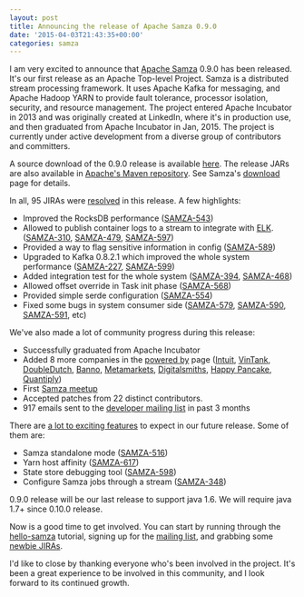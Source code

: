 ```yaml
---
layout: post
title: Announcing the release of Apache Samza 0.9.0
date: '2015-04-03T21:43:35+00:00'
categories: samza
---
```

<p>I am very excited to announce that <a href="http://samza.apache.org/">Apache Samza</a> 0.9.0 has been released. It's our first release as an Apache Top-level Project. Samza is a distributed stream processing framework. It uses Apache Kafka for messaging, and Apache Hadoop YARN to provide fault tolerance, processor isolation, security, and resource management. The project entered Apache Incubator in 2013 and was originally created at LinkedIn, where it's in production use, and then graduated from Apache Incubator in Jan, 2015. The project is currently under active development from a diverse group of contributors and committers.</p>

<p>A source download of the 0.9.0 release is available <a href="http://www.apache.org/dyn/closer.cgi/samza/0.9.0">here</a>. The release JARs are also available in <a href="https://repository.apache.org/content/groups/public/org/apache/samza/">Apache's Maven repository</a>. See Samza's <a href="http://samza.apache.org/startup/download/">download</a> page for details.</p>

<p>In all, 95 JIRAs were <a href="https://issues.apache.org/jira/issues/?jql=project%20%3D%20SAMZA%20AND%20fixVersion%20%3D%200.9.0%20ORDER%20BY%20updated%20DESC">resolved</a> in this release. A few highlights:</p>

<ul>
<li>Improved the RocksDB performance (<a href="https://issues.apache.org/jira/browse/SAMZA-543">SAMZA-543</a>)
</li>
<li>Allowed to publish container logs to a stream to integrate with <a href="http://www.elasticsearch.org/overview/elkdownloads/">ELK</a>. (<a href="https://issues.apache.org/jira/browse/SAMZA-310">SAMZA-310</a>, <a href="https://issues.apache.org/jira/browse/SAMZA-479">SAMZA-479</a>, <a href="https://issues.apache.org/jira/browse/SAMZA-597">SAMZA-597</a>)
</li>
<li>Provided a way to flag sensitive information in config (<a href="https://issues.apache.org/jira/browse/SAMZA-589">SAMZA-589</a>)
</li>
<li>Upgraded to Kafka 0.8.2.1 which improved the whole system performance (<a href="https://issues.apache.org/jira/browse/SAMZA-227">SAMZA-227</a>, <a href="https://issues.apache.org/jira/browse/SAMZA-599">SAMZA-599</a>)
</li>
<li>Added integration test for the whole system (<a href="https://issues.apache.org/jira/browse/SAMZA-394">SAMZA-394</a>, <a href="https://issues.apache.org/jira/browse/SAMZA-468">SAMZA-468</a>)
</li>
<li>Allowed offset override in Task init phase (<a href="https://issues.apache.org/jira/browse/SAMZA-568">SAMZA-568</a>)
</li>
<li>Provided simple serde configuration (<a href="https://issues.apache.org/jira/browse/SAMZA-554">SAMZA-554</a>)
</li>
<li>Fixed some bugs in system consumer side (<a href="https://issues.apache.org/jira/browse/SAMZA-579">SAMZA-579</a>, <a href="https://issues.apache.org/jira/browse/SAMZA-590">SAMZA-590</a>, <a href="https://issues.apache.org/jira/browse/SAMZA-591">SAMZA-591</a>, etc)
</li>
</ul>

<p>We've also made a lot of community progress during this release:</p>

<ul>
<li> Successfully graduated from Apache Incubator
</li>
<li> Added 8 more companies in the <a href="https://cwiki.apache.org/confluence/display/SAMZA/Powered+By">powered by</a> page (<a href="http://www.intuit.com/">Intuit</a>, <a href="http://www.vintank.com/">VinTank</a>, <a href="http://doubledutch.me/">DoubleDutch</a>, <a href="https://banno.com/">Banno</a>, <a href="https://metamarkets.com/">Metamarkets</a>, <a href="http://www.digitalsmiths.com/">Digitalsmiths</a>, <a href="http://www.happypancake.com/">Happy Pancake</a>, <a href="https://www.facebook.com/Quantiply">Quantiply</a>) 
</li>
<li> First <a href="http://www.meetup.com/Bay-Area-Samza-Meetup/events/220354853/">Samza meetup</a>
</li>
<li> Accepted patches from 22 distinct contributors.
</li>
<li> 917 emails sent to the <a href="http://mail-archives.apache.org/mod_mbox/incubator-samza-dev/">developer mailing list</a> in past 3 months
</li>
</ul>

<p>There are <a href="https://issues.apache.org/jira/issues/?jql=project%20%3D%20SAMZA%20AND%20resolution%20%3D%20Unresolved%20ORDER%20BY%20priority%20DESC">a lot to exciting features</a> to expect in our future release. Some of them are:</p>

<ul>
<li>Samza standalone mode (<a href="https://issues.apache.org/jira/browse/SAMZA-516">SAMZA-516</a>)
</li>
<li>Yarn host affinity (<a href="https://issues.apache.org/jira/browse/SAMZA-617">SAMZA-617</a>)
</li>
<li>State store debugging tool (<a href="https://issues.apache.org/jira/browse/SAMZA-598">SAMZA-598</a>)
</li>
<li>Configure Samza jobs through a stream (<a href="https://issues.apache.org/jira/browse/SAMZA-348">SAMZA-348</a>)
</li>
</ul>

<p>0.9.0 release will be our last release to support java 1.6. We will require java 1.7+ since 0.10.0 release.</p>

<p>Now is a good time to get involved. You can start by running through the <a href="http://samza.apache.org/startup/hello-samza/0.9/">hello-samza</a> tutorial, signing up for the <a href="http://samza.apache.org/community/mailing-lists.html">mailing list</a>, and grabbing some <a href="https://issues.apache.org/jira/issues/?jql=project%20%3D%20SAMZA%20AND%20labels%20%3D%20newbie%20AND%20status%20%3D%20Open">newbie JIRAs</a>.</p>

<p>I'd like to close by thanking everyone who's been involved in the project. It's been a great experience to be involved in this community, and I look forward to its continued growth.</p>
